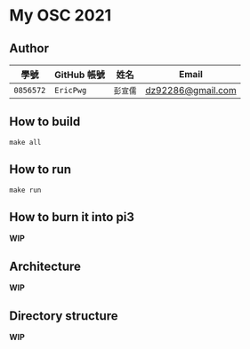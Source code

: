 # My OSC 2021

## Author

| 學號 | GitHub 帳號 | 姓名 | Email |
| --- | ----------- | --- | --- |
|`0856572`| `EricPwg` | `彭宣儒` | dz92286@gmail.com |

## How to build

```shell
make all
```

## How to run

```shell
make run
```

## How to burn it into pi3

**WIP**

## Architecture

**WIP**

## Directory structure

**WIP**

